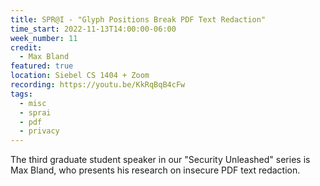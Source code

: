 ```yaml
---
title: SPR@I - "Glyph Positions Break PDF Text Redaction"
time_start: 2022-11-13T14:00:00-06:00
week_number: 11
credit:
  - Max Bland
featured: true
location: Siebel CS 1404 + Zoom
recording: https://youtu.be/KkRqBqB4cFw
tags:
  - misc
  - sprai
  - pdf
  - privacy
---
```

The third graduate student speaker in our "Security Unleashed" series is Max Bland, who presents his research on 
insecure PDF text redaction.